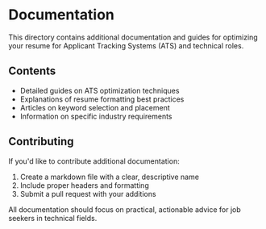 # Documentation

This directory contains additional documentation and guides for optimizing your resume for Applicant Tracking Systems (ATS) and technical roles.

## Contents

- Detailed guides on ATS optimization techniques
- Explanations of resume formatting best practices
- Articles on keyword selection and placement
- Information on specific industry requirements

## Contributing

If you'd like to contribute additional documentation:

1. Create a markdown file with a clear, descriptive name
2. Include proper headers and formatting
3. Submit a pull request with your additions

All documentation should focus on practical, actionable advice for job seekers in technical fields. 